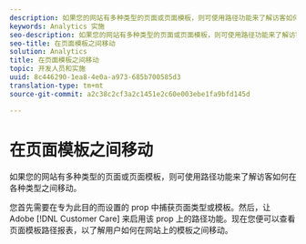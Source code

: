 ```yaml
---
description: 如果您的网站有多种类型的页面或页面模板，则可使用路径功能来了解访客如何在各种类型之间移动。
keywords: Analytics 实施
seo-description: 如果您的网站有多种类型的页面或页面模板，则可使用路径功能来了解访客如何在各种类型之间移动。
seo-title: 在页面模板之间移动
solution: Analytics
title: 在页面模板之间移动
topic: 开发人员和实施
uuid: 8c446290-1ea8-4e0a-a973-685b700585d3
translation-type: tm+mt
source-git-commit: a2c38c2cf3a2c1451e2c60e003ebe1fa9bfd145d

---
```



# 在页面模板之间移动

如果您的网站有多种类型的页面或页面模板，则可使用路径功能来了解访客如何在各种类型之间移动。

您首先需要在专为此目的而设置的 prop 中捕获页面类型或模板。然后，让 Adobe [!DNL Customer Care] 来启用该 prop 上的路径功能。现在您便可以查看页面模板路径报表，以了解用户如何在网站上的模板之间移动。
